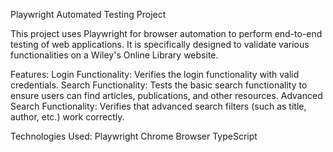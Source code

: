 Playwright Automated Testing Project

This project uses Playwright for browser automation to perform end-to-end testing of web applications. It is specifically designed to validate various functionalities on a Wiley's Online Library website.

Features:
Login Functionality: Verifies the login functionality with valid credentials.
Search Functionality: Tests the basic search functionality to ensure users can find articles, publications, and other resources.
Advanced Search Functionality: Verifies that advanced search filters (such as title, author, etc.) work correctly.


Technologies Used: 
Playwright
Chrome Browser
TypeScript
